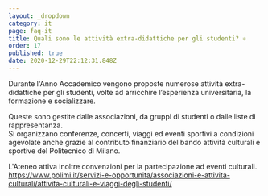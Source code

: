 ```yaml
---
layout: _dropdown
category: it
page: faq-it
title: Quali sono le attività extra-didattiche per gli studenti? ⚛️
order: 17
published: true
date: 2020-12-29T22:12:31.848Z
---
```

Durante l'Anno Accademico vengono proposte numerose attività extra-didattiche per gli studenti, volte ad arricchire l’esperienza universitaria, la formazione e socializzare.

Queste sono gestite dalle associazioni, da gruppi di studenti o dalle liste di rappresentanza.\
Si organizzano conferenze, concerti, viaggi ed eventi sportivi a condizioni agevolate anche grazie al contributo finanziario del bando attività culturali e sportive del Politecnico di Milano.

L'Ateneo attiva inoltre convenzioni per la partecipazione ad eventi culturali.\
<https://www.polimi.it/servizi-e-opportunita/associazioni-e-attivita-culturali/attivita-culturali-e-viaggi-degli-studenti/>